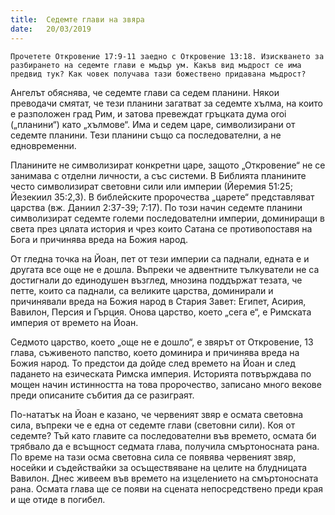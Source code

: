 ```yaml
---
title:  Седемте глави на звяра
date:   20/03/2019
---
```


`Прочетете Откровение 17:9-11 заедно с Откровение 13:18. Изискването за разбирането на седемте глави е мъдър ум. Какъв вид мъдрост се има предвид тук? Как човек получава тази божествено придавана мъдрост?`

Ангелът обяснява, че седемте глави са седем планини. Някои преводачи смятат, че тези планини загатват за седемте хълма, на които е разположен град Рим, и затова превеждат гръцката дума oroi („планини“) като „хълмове“. Има и седем царе, символизирани от седемте планини. Тези планини също са последователни, а не едновременни.

Планините не символизират конкретни царе, защото „Откровение“ не се занимава с отделни личности, а със системи. В Библията планините често символизират световни сили или империи (Йеремия 51:25; Йезекиил 35:2,3). В библейските пророчества „царете“ представляват царства (вж. Даниил 2:37-39; 7:17). По този начин седемте планини символизират седемте големи последователни империи, доминиращи в света през цялата история и чрез които Сатана се противопоставя на Бога и причинява вреда на Божия народ.

От гледна точка на Йоан, пет от тези империи са паднали, едната е и другата все още не е дошла. Въпреки че адвентните тълкуватели не са достигнали до единодушен възглед, мнозина поддържат тезата, че петте, които са паднали, са великите царства, доминирали и причинявали вреда на Божия народ в Стария Завет: Египет, Асирия, Вавилон, Персия и Гърция. Онова царство, което „сега е“, е Римската империя от времето на Йоан.

Седмото царство, което „още не е дошло“, е звярът от Откровение, 13 глава, съживеното папство, което доминира и причинява вреда на Божия народ. То предстои да дойде след времето на Йоан и след падането на езическата Римска империя. Историята потвърждава по мощен начин истинността на това пророчество, записано много векове преди описаните събития да се разиграят.

По-нататък на Йоан е казано, че червеният звяр е осмата световна сила, въпреки че е една от седемте глави (световни сили). Коя от седемте? Тъй като главите са последователни във времето, осмата би трябвало да е всъщност седмата глава, получила смъртоносната рана. По време на тази осма световна сила се появява червеният звяр, носейки и съдействайки за осъществяване на целите на блудницата Вавилон. Днес живеем във времето на изцелението на смъртоносната рана. Осмата глава ще се появи на сцената непосредствено преди края и ще отиде в погибел.